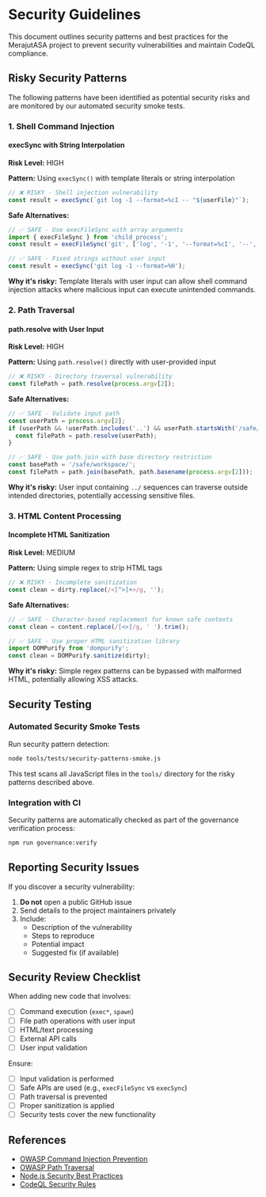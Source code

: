 # Security Guidelines

This document outlines security patterns and best practices for the MerajutASA project to prevent security vulnerabilities and maintain CodeQL compliance.

## Risky Security Patterns

The following patterns have been identified as potential security risks and are monitored by our automated security smoke tests.

### 1. Shell Command Injection

#### execSync with String Interpolation

**Risk Level:** HIGH

**Pattern:** Using `execSync()` with template literals or string interpolation

```javascript
// ❌ RISKY - Shell injection vulnerability
const result = execSync(`git log -1 --format=%cI -- "${userFile}"`);
```

**Safe Alternatives:**

```javascript
// ✅ SAFE - Use execFileSync with array arguments
import { execFileSync } from 'child_process';
const result = execFileSync('git', ['log', '-1', '--format=%cI', '--', userFile]);

// ✅ SAFE - Fixed strings without user input
const result = execSync('git log -1 --format=%H');
```

**Why it's risky:** Template literals with user input can allow shell command injection attacks where malicious input can execute unintended commands.

### 2. Path Traversal

#### path.resolve with User Input

**Risk Level:** HIGH

**Pattern:** Using `path.resolve()` directly with user-provided input

```javascript
// ❌ RISKY - Directory traversal vulnerability
const filePath = path.resolve(process.argv[2]);
```

**Safe Alternatives:**

```javascript
// ✅ SAFE - Validate input path
const userPath = process.argv[2];
if (userPath && !userPath.includes('..') && userPath.startsWith('/safe/dir/')) {
  const filePath = path.resolve(userPath);
}

// ✅ SAFE - Use path.join with base directory restriction
const basePath = '/safe/workspace/';
const filePath = path.join(basePath, path.basename(process.argv[2]));
```

**Why it's risky:** User input containing `../` sequences can traverse outside intended directories, potentially accessing sensitive files.

### 3. HTML Content Processing

#### Incomplete HTML Sanitization

**Risk Level:** MEDIUM

**Pattern:** Using simple regex to strip HTML tags

```javascript
// ❌ RISKY - Incomplete sanitization
const clean = dirty.replace(/<[^>]+>/g, '');
```

**Safe Alternatives:**

```javascript
// ✅ SAFE - Character-based replacement for known safe contexts
const clean = content.replace(/[<>]/g, ' ').trim();

// ✅ SAFE - Use proper HTML sanitization library
import DOMPurify from 'dompurify';
const clean = DOMPurify.sanitize(dirty);
```

**Why it's risky:** Simple regex patterns can be bypassed with malformed HTML, potentially allowing XSS attacks.

## Security Testing

### Automated Security Smoke Tests

Run security pattern detection:

```bash
node tools/tests/security-patterns-smoke.js
```

This test scans all JavaScript files in the `tools/` directory for the risky patterns described above.

### Integration with CI

Security patterns are automatically checked as part of the governance verification process:

```bash
npm run governance:verify
```

## Reporting Security Issues

If you discover a security vulnerability:

1. **Do not** open a public GitHub issue
2. Send details to the project maintainers privately
3. Include:
   - Description of the vulnerability
   - Steps to reproduce
   - Potential impact
   - Suggested fix (if available)

## Security Review Checklist

When adding new code that involves:

- [ ] Command execution (`exec*`, `spawn`)
- [ ] File path operations with user input
- [ ] HTML/text processing
- [ ] External API calls
- [ ] User input validation

Ensure:

- [ ] Input validation is performed
- [ ] Safe APIs are used (e.g., `execFileSync` vs `execSync`)
- [ ] Path traversal is prevented
- [ ] Proper sanitization is applied
- [ ] Security tests cover the new functionality

## References

- [OWASP Command Injection Prevention](https://owasp.org/www-community/attacks/Command_Injection)
- [OWASP Path Traversal](https://owasp.org/www-community/attacks/Path_Traversal)
- [Node.js Security Best Practices](https://nodejs.org/en/learn/getting-started/security-best-practices)
- [CodeQL Security Rules](https://codeql.github.com/codeql-query-help/javascript/)
